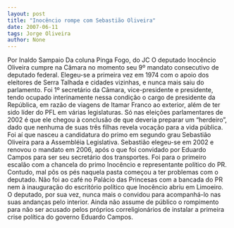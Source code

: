 ```yaml
---
layout: post
title: "Inocêncio rompe com Sebastião Oliveira"
date: 2007-06-11
tags: Jorge Oliveira
author: None
---
```

Por Inaldo Sampaio
Da coluna Pinga Fogo, do JC
O deputado Inoc&ecirc;ncio Oliveira cumpre na C&acirc;mara no momento seu 9&ordm; mandato consecutivo de deputado federal. Elegeu-se a primeira vez em 1974 com o apoio dos eleitores de Serra Talhada e cidades vizinhas, e nunca mais saiu do parlamento.
Foi 1&ordm; secret&aacute;rio da C&acirc;mara, vice-presidente e presidente, tendo ocupado interinamente nessa condi&ccedil;&atilde;o o cargo de presidente da Rep&uacute;blica, em raz&atilde;o de viagens de Itamar Franco ao exterior, al&eacute;m de ter sido l&iacute;der do PFL em v&aacute;rias legislaturas.
S&oacute; nas elei&ccedil;&otilde;es parlamentares de 2002 &eacute; que ele chegou &agrave; conclus&atilde;o de que deveria preparar um &ldquo;herdeiro&rdquo;, dado que nenhuma de suas tr&ecirc;s filhas revela voca&ccedil;&atilde;o para a vida p&uacute;blica.
Foi a&iacute; que nasceu a candidatura do primo em segundo grau Sebasti&atilde;o Oliveira para a Assembl&eacute;ia Legislativa. Sebasti&atilde;o elegeu-se em 2002 e renovou o mandato em 2006, ap&oacute;s o que foi convidado por Eduardo Campos para ser seu secret&aacute;rio dos transportes. Foi para o primeiro escal&atilde;o com a chancela do primo Inoc&ecirc;ncio e representante pol&iacute;tico do PR.
Contudo, mal p&ocirc;s os p&eacute;s naquela pasta come&ccedil;ou a ter problemas com o deputado. N&atilde;o foi ao caf&eacute; no Pal&aacute;cio das Princesas com a bancada do PR nem &agrave; inaugura&ccedil;&atilde;o do escrit&oacute;rio pol&iacute;tico que Inoc&ecirc;ncio abriu em Limoeiro. 
O deputado, por sua vez, nunca mais o convidou para acompanh&aacute;-lo nas suas andan&ccedil;as pelo interior. Ainda n&atilde;o assume de p&uacute;blico o rompimento para n&atilde;o ser acusado pelos pr&oacute;prios correligion&aacute;rios de instalar a primeira crise pol&iacute;tica do governo Eduardo Campos.
 